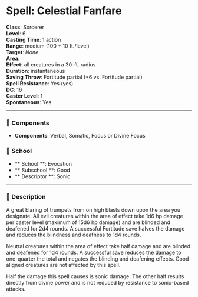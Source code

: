 
# Spell: Celestial Fanfare
**Class**: Sorcerer  
**Level**: 6  
**Casting Time**: 1 action  
**Range**: medium (100 + 10 ft./level)  
**Target**: _None_  
**Area**:   
**Effect**: all creatures in a 30-ft. radius  
**Duration**: instantaneous  
**Saving Throw**: Fortitude partial (+6 vs. Fortitude partial)  
**Spell Resistance**: Yes (yes)  
**DC**: 16  
**Caster Level**: 1  
**Spontaneous**: Yes

---

### 🔮 Components
- **Components**: Verbal, Somatic, Focus or Divine Focus

### 🏫 School
- ** School **: Evocation
- ** Subschool **: Good
- ** Descriptor **: Sonic
---

### 📜 Description
A great blaring of trumpets from on high blasts down upon the area you designate. All evil creatures within the area of effect take 1d6 hp damage per caster level (maximum of 15d6 hp damage) and are blinded and deafened for 2d4 rounds. A successful Fortitude save halves the damage and reduces the blindness and deafness to 1d4 rounds.

Neutral creatures within the area of effect take half damage and are blinded and deafened for 1d4 rounds. A successful save reduces the damage to one-quarter the total and negates the blinding and deafening effects. Good-aligned creatures are not affected by this spell.

Half the damage this spell causes is sonic damage. The other half results directly from divine power and is not reduced by resistance to sonic-based attacks.
